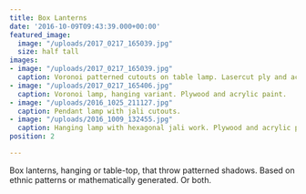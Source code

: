 ```yaml
---
title: Box Lanterns
date: '2016-10-09T09:43:39.000+00:00'
featured_image:
  image: "/uploads/2017_0217_165039.jpg"
  size: half tall
images:
- image: "/uploads/2017_0217_165039.jpg"
  caption: Voronoi patterned cutouts on table lamp. Lasercut ply and acrylic paint.
- image: "/uploads/2017_0217_165406.jpg"
  caption: Voronoi lamp, hanging variant. Plywood and acrylic paint.
- image: "/uploads/2016_1025_211127.jpg"
  caption: Pendant lamp with jali cutouts.
- image: "/uploads/2016_1009_132455.jpg"
  caption: Hanging lamp with hexagonal jali work. Plywood and acrylic paint.
position: 2

---
```

Box lanterns, hanging or table-top, that throw patterned shadows. Based on ethnic patterns or mathematically generated. Or both.
